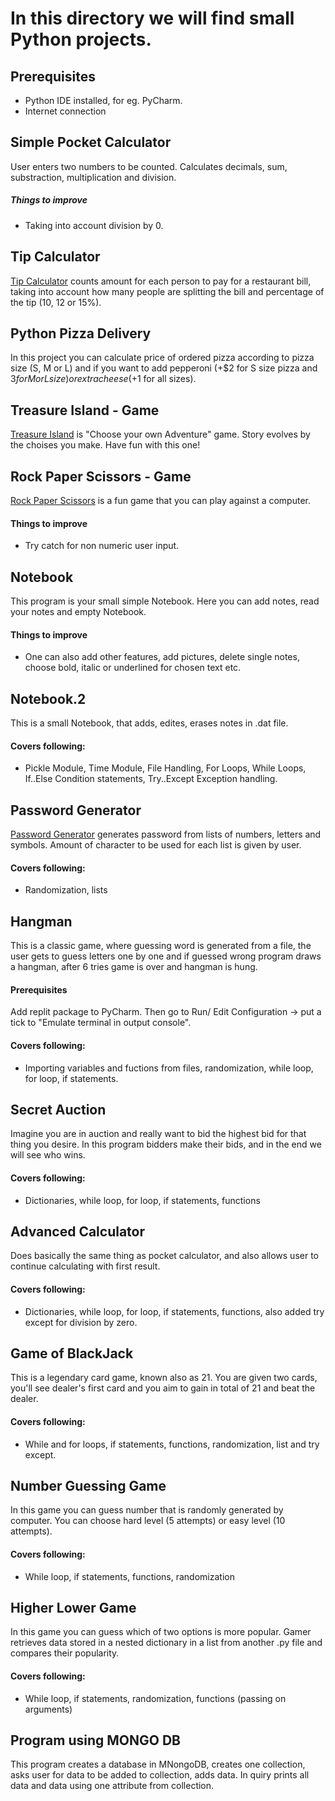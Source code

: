 # In this directory we will find small Python projects.

## Prerequisites
- Python IDE installed, for eg. PyCharm. 
- Internet connection

## Simple Pocket Calculator
User enters two numbers to be counted. Calculates decimals, sum, substraction, multiplication and division.

##### Things to improve
- Taking into account division by 0.

## Tip Calculator
[Tip Calculator](https://replit.com/@Irina-NicoleNic/tip-calculator-start#main.py) counts amount for each person to pay for a restaurant bill, 
taking into account how many people are splitting the bill and percentage of the tip (10, 12 or 15%).

## Python Pizza Delivery
In this project you can calculate price of ordered pizza according to pizza size (S, M or L) and 
if you want to add pepperoni (+$2 for S size pizza and $3 for M or L size) or extra cheese (+$1 for all sizes).

## Treasure Island - Game
[Treasure Island](https://replit.com/@Irina-NicoleNic/treasure-island-start-1#main.py) is "Choose your own Adventure" game. Story evolves by the choises you make. 
Have fun with this one!

## Rock Paper Scissors - Game
[Rock Paper Scissors](https://replit.com/@Irina-NicoleNic/rock-paper-scissors-start#main.py) is a fun game that you can play against a computer.
#### Things to improve
- Try catch for non numeric user input.

## Notebook
This program is your small simple Notebook. Here you can add notes, read your notes and empty Notebook.
#### Things to improve
- One can also add other features, add pictures, delete single notes, choose bold, italic or underlined for chosen text etc.

## Notebook.2
This is a small Notebook, that adds, edites, erases notes in .dat file. 
#### Covers following:
- Pickle Module, Time Module, File Handling, For Loops, While Loops, If..Else Condition statements, Try..Except Exception handling. 

## Password Generator
[Password Generator](https://replit.com/@Irina-NicoleNic/password-generator-start#main.py) generates password from lists of numbers, letters and symbols. Amount of character to be used for each list is given by user. 
#### Covers following:
- Randomization, lists

## Hangman
This is a classic game, where guessing word is generated from a file, the user gets to guess letters one by one and if guessed wrong program draws a hangman, after 6 tries game is over and hangman is hung. 
#### Prerequisites
Add replit package to PyCharm. Then go to Run/ Edit Configuration -> put a tick to "Emulate terminal in output console".
#### Covers following:
- Importing variables and fuctions from files, randomization, while loop, for loop, if statements.

## Secret Auction
Imagine you are in auction and really want to bid the highest bid for that thing you desire. In this program bidders make their bids, and in the end we will see who wins. 
#### Covers following:
- Dictionaries, while loop, for loop, if statements, functions

## Advanced Calculator
Does basically the same thing as pocket calculator, and also allows user to continue calculating with first result.  
#### Covers following:
- Dictionaries, while loop, for loop, if statements, functions, also added try except for division by zero.

## Game of BlackJack
This is a legendary card game, known also as 21. You are given two cards, you'll see dealer's first card and you aim to gain in total of 21 and beat the dealer. 
#### Covers following:
- While and for loops, if statements, functions, randomization, list and try except. 

## Number Guessing Game
In this game you can guess number that is randomly generated by computer. You can choose hard level (5 attempts) or easy level (10 attempts). 
#### Covers following:
- While loop, if statements, functions, randomization

## Higher Lower Game
In this game you can guess which of two options is more popular. Gamer retrieves data stored in a nested dictionary in a list from another .py file and compares their popularity. 
#### Covers following:
- While loop, if statements, randomization, functions (passing on arguments)

## Program using MONGO DB
This program creates a database in MNongoDB, creates one collection, asks user for data to be added to collection, adds data. In quiry prints all data and data using one attribute from collection. 
